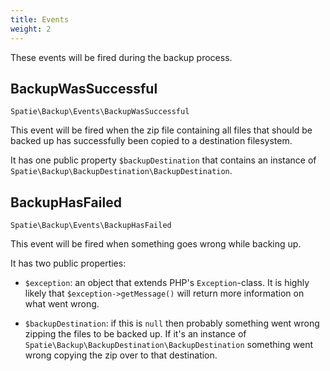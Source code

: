 ```yaml
---
title: Events
weight: 2
---
```


These events will be fired during the backup process.

## BackupWasSuccessful

`Spatie\Backup\Events\BackupWasSuccessful`

This event will be fired when the zip file containing all files that should be backed up has successfully been copied to a destination filesystem.

It has one public property `$backupDestination` that contains an instance 
of `Spatie\Backup\BackupDestination\BackupDestination`.

## BackupHasFailed

`Spatie\Backup\Events\BackupHasFailed`

This event will be fired when something goes wrong while backing up. 

It has two public properties:

- `$exception`: an object that extends PHP's `Exception`-class. It is highly likely that `$exception->getMessage()` will return more information on what went wrong.

- `$backupDestination`: if this is `null` then probably something went wrong zipping the files to be backed up. If it's an instance of `Spatie\Backup\BackupDestination\BackupDestination` something went wrong copying the zip over to that destination.
